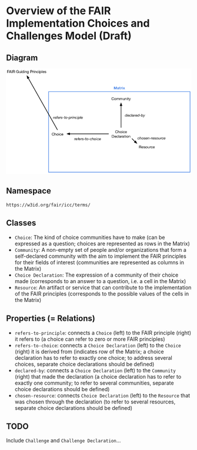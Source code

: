 # Overview of the FAIR Implementation Choices and Challenges Model (Draft)

## Diagram

![diagram](icc-overview-diagram.png)

## Namespace

    https://w3id.org/fair/icc/terms/

## Classes

- `Choice`: The kind of choice communities have to make (can be expressed as a question; choices are represented as rows in the Matrix)
- `Community`: A non-empty set of people and/or organizations that form a self-declared community with the aim to implement the FAIR principles for their fields of interest (communities are represented as columns in the Matrix)
- `Choice Declaration`: The expression of a community of their choice made (corresponds to an answer to a question, i.e. a cell in the Matrix)
- `Resource`: An artifact or service that can contribute to the implementation of the FAIR principles (corresponds to the possible values of the cells in the Matrix)

## Properties (= Relations)

- `refers-to-principle`: connects a `Choice` (left) to the FAIR principle (right) it refers to (a choice can refer to zero or more FAIR principles)
- `refers-to-choice`: connects a `Choice Declaration` (left) to the `Choice` (right) it is derived from (indicates row of the Matrix; a choice declaration has to refer to exactly one choice; to address several choices, separate choice declarations should be defined)
- `declared-by`: connects a `Choice Declaration` (left) to the `Community` (right) that made the declaration (a choice declaration has to refer to exactly one community; to refer to several communities, separate choice declarations should be defined)
- `chosen-resource`: connects `Choice Declaration` (left) to the `Resource` that was chosen through the declaration (to refer to several resources, separate choice declarations should be defined)

## TODO

Include `Challenge` and `Challenge Declaration`...
